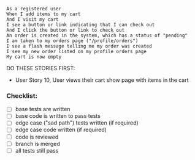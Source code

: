 ```
As a registered user
When I add items to my cart
And I visit my cart
I see a button or link indicating that I can check out
And I click the button or link to check out
An order is created in the system, which has a status of "pending"
I am taken to my orders page ("/profile/orders")
I see a flash message telling me my order was created
I see my new order listed on my profile orders page
My cart is now empty
```

DO THESE STORIES FIRST:
- User Story 10, User views their cart show page with items in the cart

### Checklist:

- [ ] base tests are written
- [ ] base code is written to pass tests
- [ ] edge case ("sad path") tests written (if required)
- [ ] edge case code written (if required)
- [ ] code is reviewed
- [ ] branch is merged
- [ ] all tests still pass

